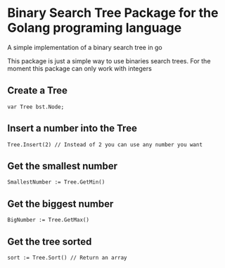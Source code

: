 # Binary Search Tree Package for the Golang programing language
A simple implementation of a binary search tree in go

This package is just a simple way to use binaries search trees. For the moment this package can only work with integers 

## Create a Tree
```golang
var Tree bst.Node;
```

## Insert a number into the Tree
```golang
Tree.Insert(2) // Instead of 2 you can use any number you want
```

## Get the smallest number
```golang
SmallestNumber := Tree.GetMin()
```

## Get the biggest number
```golang
BigNumber := Tree.GetMax()
```

## Get the tree sorted
```golang
sort := Tree.Sort() // Return an array
```
